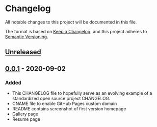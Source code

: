 # Changelog
All notable changes to this project will be documented in this file.

The format is based on [Keep a Changelog](https://keepachangelog.com/en/1.0.0/),
and this project adheres to [Semantic Versioning](https://semver.org/spec/v2.0.0.html).

## [Unreleased]

## [0.0.1] - 2020-09-02
### Added
- This CHANGELOG file to hopefully serve as an evolving example of a
  standardized open source project CHANGELOG.
- CNAME file to enable GitHub Pages custom domain
- README contains screenshot of first version homepage
- Gallery page
- Resume page

[Unreleased]: https://github.com
[0.0.1]: https://github.com
